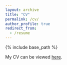 ```yaml
---
layout: archive
title: "CV"
permalink: /cv/
author_profile: true
redirect_from:
  - /resume
---
```


{% include base_path %}


My CV can be viewed [here](https://drive.google.com/file/d/1_priA2gX-Ou3VlRUNZYHQUlBBhlAwmX7/view?usp=drive_link).